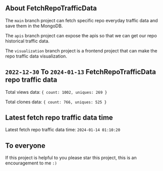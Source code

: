 ## About FetchRepoTrafficData

The `main` branch project can fetch specific repo everyday traffic data and save them in the MongoDB.

The `apis` branch project can expose the apis so that we can get our repo historical traffic data.

The `visualization` branch project is a frontend project that can make the repo traffic data visualization.

## `2022-12-30` To `2024-01-13` FetchRepoTrafficData repo traffic data

Total views data: `{ count: 1002, uniques: 269 }`

Total clones data: `{ count: 766, uniques: 525 }`

## Latest fetch repo traffic data time

Latest fetch repo traffic data time: `2024-01-14 01:10:20`

## To everyone

If this project is helpful to you please star this project, this is an encouragement to me `:)`



